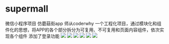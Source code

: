 # supermall
微信小程序项目
仿蘑菇街app
师从coderwhy
一个工程化项目，通过模块化和组件化的思想，将APP的各个部分拆分为可复用、不可复用和页面内容组件，依次实现各个组件
添加了登录功能
![](https://ae01.alicdn.com/kf/H41d8b37e1c384786a3f7872804c14fe8e.png)
![](https://ae01.alicdn.com/kf/H72362fe1f368402884b6de9eddf6597dZ.png)
![](https://ae01.alicdn.com/kf/Hc14563f4040749a4a0cfe550b5c41a388.png)
![](https://ae01.alicdn.com/kf/Hc87b652af8f343349c3b4374fcbff9c7H.png)
![](https://ae01.alicdn.com/kf/H7fc96f4e5381436aa282c24ee7a2d949B.png)
![](https://ae01.alicdn.com/kf/Hd10588ed37cf4737beac598478d0218ar.png)